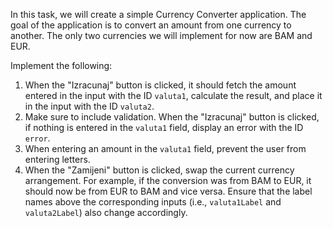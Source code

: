 In this task, we will create a simple Currency Converter application. The goal of the application is to convert an amount from one currency to another. The only two currencies we will implement for now are BAM and EUR.

Implement the following:

1. When the "Izracunaj" button is clicked, it should fetch the amount entered in the input with the ID `valuta1`, calculate the result, and place it in the input with the ID `valuta2`.
2. Make sure to include validation. When the "Izracunaj" button is clicked, if nothing is entered in the `valuta1` field, display an error with the ID `error`.
3. When entering an amount in the `valuta1` field, prevent the user from entering letters.
4. When the "Zamijeni" button is clicked, swap the current currency arrangement. For example, if the conversion was from BAM to EUR, it should now be from EUR to BAM and vice versa. Ensure that the label names above the corresponding inputs (i.e., `valuta1Label` and `valuta2Label`) also change accordingly.